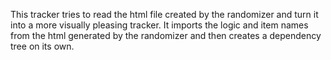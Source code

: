 This tracker tries to read the html file created by the randomizer and turn it into a more visually pleasing tracker. It imports the logic and item names from the html generated by the randomizer and then creates a dependency tree on its own.
